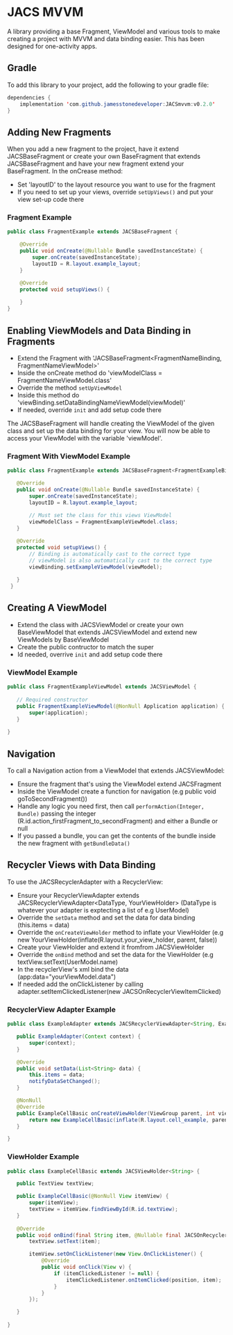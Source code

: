 # JACS MVVM
A library providing a base Fragment, ViewModel and various tools to make creating a project with MVVM and data binding easier. This has been designed for one-activity apps.

## Gradle
To add this library to your project, add the following to your gradle file:
```java
dependencies {
    implementation 'com.github.jamesstonedeveloper:JACSmvvm:v0.2.0'
}
```

 
## Adding New Fragments
When you add a new fragment to the project, have it extend JACSBaseFragment or create your own BaseFragment that extends JACSBaseFragment and have your new fragment extend your BaseFragment. 
In the onCrease method:
- Set 'layoutID' to the layout resource you want to use for the fragment
- If you need to set up your views, override `setUpViews()` and put your view set-up code there

### Fragment Example
```java
public class FragmentExample extends JACSBaseFragment {

    @Override
    public void onCreate(@Nullable Bundle savedInstanceState) {
        super.onCreate(savedInstanceState);
        layoutID = R.layout.example_layout;
    }

    @Override
    protected void setupViews() {
        
    }
}
```


 
## Enabling ViewModels and Data Binding in Fragments
 - Extend the Fragment with 'JACSBaseFragment<FragmentNameBinding, FragmentNameViewModel>'
 - Inside the onCreate method do 'viewModelClass = FragmentNameViewModel.class'
 - Override the method `setUpViewModel`
 - Inside this method do 'viewBinding.setDataBindingNameViewModel(viewModel)'
 - If needed, override `init` and add setup code there

 The JACSBaseFragment will handle creating the ViewModel of the given class and set up the data binding for your view. You will now be able to access your ViewModel with the variable 'viewModel'.
 
### Fragment With ViewModel Example
```java
public class FragmentExample extends JACSBaseFragment<FragmentExampleBinding, FragmentExampleViewModel> {

   @Override
   public void onCreate(@Nullable Bundle savedInstanceState) {
       super.onCreate(savedInstanceState);
       layoutID = R.layout.example_layout;
        
       // Must set the class for this views ViewModel
       viewModelClass = FragmentExampleViewModel.class;
   }

   @Override
   protected void setupViews() {
       // Binding is automatically cast to the correct type
       // viewModel is also automatically cast to the correct type
       viewBinding.setExampleViewModel(viewModel);
        
   }
 }
 ```
 
 
## Creating A ViewModel
 - Extend the class with JACSViewModel or create your own BaseViewModel that extends JACSViewModel and extend new ViewModels by BaseViewModel
 - Create the public contructor to match the super
 - Id needed, overrive `init` and add setup code there
 
### ViewModel Example
```java
public class FragmentExampleViewModel extends JACSViewModel {
    
   // Required constructor
   public FragmentExampleViewModel(@NonNull Application application) {
       super(application);
   }
    
}
```
 
 
## Navigation
To call a Navigation action from a ViewModel that extends JACSViewModel:
- Ensure the fragment that's using the ViewModel extend JACSFragment
- Inside the ViewModel create a function for navigation (e.g public void goToSecondFragment())
- Handle any logic you need first, then call `performAction(Integer, Bundle)` passing the integer (R.id.action_firstFragment_to_secondFragment) and either a Bundle or null
- If you passed a bundle, you can get the contents of the bundle inside the new fragment with `getBundleData()`


## Recycler Views with Data Binding
 To use the JACSRecyclerAdapter with a RecyclerView:
 - Ensure your RecyclerViewAdapter extends JACSRecyclerViewAdapter<DataType, YourViewHolder> (DataType is whatever your adapter is exptecting a list of e.g UserModel)
 - Override the `setData` method and set the data for data binding (this.items = data)
 - Override the `onCreateViewHolder` method to inflate your ViewHolder (e.g new YourViewHolder(inflate(R.layout.your_view_holder, parent, false))
 - Create your ViewHolder and extend it fromfrom JACSViewHolder<DataType>
 - Override the `onBind` method and set the data for the ViewHolder (e.g textView.setText(UserModel.name)
 - In the recyclerView's xml bind the data (app:data="yourViewModel.data")
 - If needed add the onClickListener by calling adapter.setItemClickedListener(new JACSOnRecyclerViewItemClicked)
 
### RecyclerView Adapter Example
```java
public class ExampleAdapter extends JACSRecyclerViewAdapter<String, ExampleCellBasic> {

   public ExampleAdapter(Context context) {
       super(context);
   }

   @Override
   public void setData(List<String> data) {
       this.items = data;
       notifyDataSetChanged();
   }

   @NonNull
   @Override
   public ExampleCellBasic onCreateViewHolder(ViewGroup parent, int viewType) {
       return new ExampleCellBasic(inflate(R.layout.cell_example, parent, false));
   }

}
```
 
### ViewHolder Example
```java
public class ExampleCellBasic extends JACSViewHolder<String> {

   public TextView textView;

   public ExampleCellBasic(@NonNull View itemView) {
       super(itemView);
       textView = itemView.findViewById(R.id.textView);
   }
    
   @Override
   public void onBind(final String item, @Nullable final JACSOnRecyclerViewItemClicked<String> itemClickedListener) {
       textView.setText(item);

       itemView.setOnClickListener(new View.OnClickListener() {
           @Override
           public void onClick(View v) {
               if (itemClickedListener != null) {
                   itemClickedListener.onItemClicked(position, item);
               }
           }
       });

   }
    
}
```

